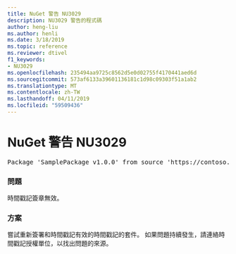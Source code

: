 ```yaml
---
title: NuGet 警告 NU3029
description: NU3029 警告的程式碼
author: heng-liu
ms.author: henli
ms.date: 3/18/2019
ms.topic: reference
ms.reviewer: dtivel
f1_keywords:
- NU3029
ms.openlocfilehash: 235494aa9725c8562d5e0d02755f4170441aed6d
ms.sourcegitcommit: 573af6133a39601136181c1d98c09303f51a1ab2
ms.translationtype: MT
ms.contentlocale: zh-TW
ms.lasthandoff: 04/11/2019
ms.locfileid: "59509436"
---
```

# <a name="nuget-warning-nu3029"></a>NuGet 警告 NU3029

<pre>Package 'SamplePackage v1.0.0' from source 'https://contoso.com/index.json': The timestamp signature is invalid.</pre>

### <a name="issue"></a>問題

時間戳記簽章無效。


### <a name="solution"></a>方案

嘗試重新簽署和時間戳記有效的時間戳記的套件。 如果問題持續發生，請連絡時間戳記授權單位，以找出問題的來源。